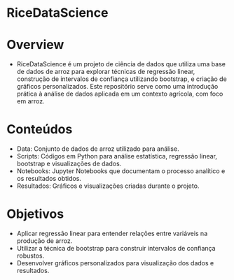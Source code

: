 # RiceDataScience


# Overview
- RiceDataScience é um projeto de ciência de dados que utiliza uma base de dados de arroz para explorar técnicas de regressão linear, construção de intervalos de confiança utilizando bootstrap, e criação de gráficos personalizados. Este repositório serve como uma introdução prática à análise de dados aplicada em um contexto agrícola, com foco em arroz.

# Conteúdos
- Data: Conjunto de dados de arroz utilizado para análise.
- Scripts: Códigos em Python para análise estatística, regressão linear, bootstrap e visualizações de dados.
- Notebooks: Jupyter Notebooks que documentam o processo analítico e os resultados obtidos.
- Resultados: Gráficos e visualizações criadas durante o projeto.

# Objetivos
- Aplicar regressão linear para entender relações entre variáveis na produção de arroz.
- Utilizar a técnica de bootstrap para construir intervalos de confiança robustos.
- Desenvolver gráficos personalizados para visualização dos dados e resultados.
